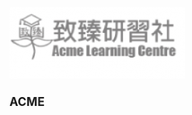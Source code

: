 <secction>
<img src="logo/8D3C961C-A464-4076-8F99-F14F56469212.png" align="middle">  
<h2>ACME</font></h2><align="middle">
<section/>
